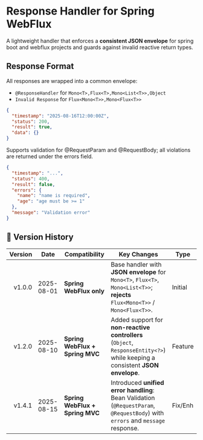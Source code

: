 # Response Handler for Spring WebFlux

A lightweight handler that enforces a **consistent JSON envelope** for spring boot and webflux projects and guards
against invalid reactive return types.

## Response Format

All responses are wrapped into a common envelope:

- `@ResponseHandler` for `Mono<T>,Flux<T>,Mono<List<T>>,Object`
- `Invalid Response` for `Flux<Mono<T>>,Mono<Flux<T>>`

```json
{
  "timestamp": "2025-08-16T12:00:00Z",
  "status": 200,
  "result": true,
  "data": {}
}
```

Supports validation for @RequestParam and @RequestBody; all violations are returned under the errors field.

```json
{
  "timestamp": "...",
  "status": 400,
  "result": false,
  "errors": {
    "name": "name is required",
    "age": "age must be >= 1"
  },
  "message": "Validation error"
}
```

## 📌 Version History

| Version | Date       | Compatibility                   | Key Changes                                                                                                                    | Type    |
|--------:|------------|---------------------------------|--------------------------------------------------------------------------------------------------------------------------------|---------|
|  v1.0.0 | 2025-08-01 | **Spring WebFlux only**         | Base handler with **JSON envelope** for `Mono<T>`, `Flux<T>`, `Mono<List<T>>`; **rejects** `Flux<Mono<T>>` / `Mono<Flux<T>>`.  | Initial |
|  v1.2.0 | 2025-08-10 | **Spring WebFlux + Spring MVC** | Added support for **non-reactive controllers** (`Object`, `ResponseEntity<?>`) while keeping a consistent **JSON envelope**.   | Feature |
|  v1.4.1 | 2025-08-15 | **Spring WebFlux + Spring MVC** | Introduced **unified error handling**: Bean Validation (`@RequestParam`, `@RequestBody`) with `errors` and `message` response. | Fix/Enh |